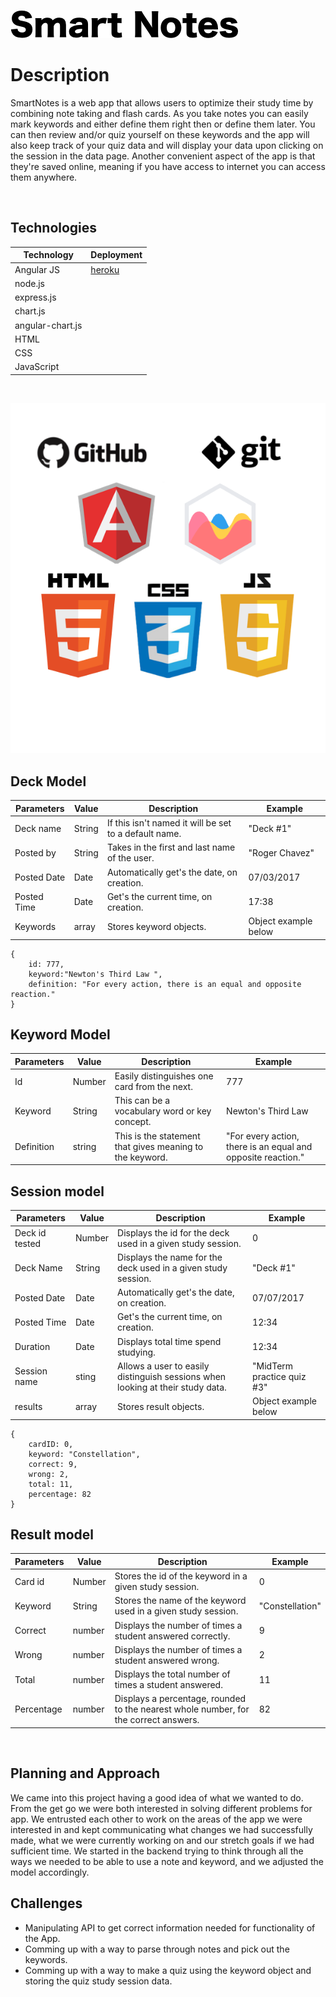 ![SmartNotes Logo](./public/images/logo.png)


# Description

SmartNotes is a web app that allows users to optimize their study time by combining note taking and flash cards. As you take notes you can easily mark keywords and either define them right then or define them later. You can then review and/or quiz yourself on these keywords and the app will also keep track of your quiz data and will display your data upon clicking on the session in the data page. Another convenient aspect of the app is that they're saved online, meaning if you have access to internet you can access them anywhere. 

<br>

## Technologies

|   Technology |   Deployment |       
|  ----------- | ------------|
|   Angular JS | [heroku](https://smart-notes.herokuapp.com/#/) |
|   node.js    ||
|   express.js ||
|   chart.js ||
|   angular-chart.js||
|   HTML       ||
|   CSS        ||
|   JavaScript ||

<br>

![Technologies used picture](./public/images/logos.png) 
<br>

##  Deck Model

| Parameters  | Value   	| Description | Example |
| ----------- | ----------	| ------------ | ------- |
| Deck name   | String 		| If this isn't named it will be set to a default name. | "Deck #1" |
| Posted by | String | Takes in the first and last name of the user. | "Roger Chavez"
| Posted Date| Date  	| Automatically get's the date, on creation. | 07/03/2017 |
| Posted Time	| Date  	| Get's the current time, on creation.	   	 | 17:38 |
| Keywords 		| array    	| Stores keyword objects. 	   	 | Object example below |

```
{
    id: 777, 
    keyword:"Newton's Third Law ", 
    definition: "For every action, there is an equal and opposite reaction." 
}
```

## Keyword Model
|Parameters| Value| Description| Example|
|----------|------|------------|--------|
| Id| Number| Easily distinguishes one card from the next.| 777|
| Keyword | String| This can be a vocabulary word or key concept.| Newton's Third Law |
| Definition| string| This is the statement that gives meaning to the keyword.| "For every action, there is an equal and opposite reaction."

## Session model
|Parameters| Value| Description| Example|
|----------|------|------------|--------|
| Deck id tested | Number| Displays the id for the deck used in a given study session.| 0 |
| Deck Name | String|Displays the name for the deck used in a given study session.| "Deck #1" |
| Posted Date| Date  	| Automatically get's the date, on creation. | 07/07/2017 |
| Posted Time	| Date  	| Get's the current time, on creation.	   	 | 12:34 |
| Duration	| Date  	| Displays total time spend studying.	   	 | 12:34 |
| Session name	| sting | Allows a user to easily distinguish sessions when looking at their study data. 	 | "MidTerm practice quiz #3" |
| results	| array | Stores result objects. | Object example below|
```
{
    cardID: 0,
    keyword: "Constellation",
    correct: 9,
    wrong: 2,
    total: 11,
    percentage: 82
} 
``` 

## Result model
|Parameters| Value| Description| Example|
|----------|------|------------|--------|
| Card id | Number| Stores the id of the keyword in a given study session.| 0 |
| Keyword | String| Stores the name of the keyword used in a given study session.| "Constellation" |
| Correct| number  	| Displays the number of times a student answered correctly. | 9|
| Wrong | number  	| Displays the number of times a student answered wrong. | 2|
| Total | number  	| Displays the total number of times a student answered. | 11|
| Percentage | number  	| Displays a percentage, rounded to the nearest whole number, for the correct answers. | 82|

<br>

## Planning and Approach
We came into this project having a good idea of what we wanted to do. From the get go we were both interested in solving different problems for app. We entrusted each other to work on the areas of the app we were interested in and kept communicating what changes we had successfully made, what we were currently working on and our stretch goals if we had sufficient time. We started in the backend trying to think through all the ways we needed to be able to use a note and keyword, and we adjusted the model accordingly.  

## Challenges
- Manipulating API to get correct information needed for functionality of the App.
- Comming up with a way to parse through notes and pick out the keywords. 
- Comming up with a way to make a quiz using the keyword object and storing the quiz study session data.

